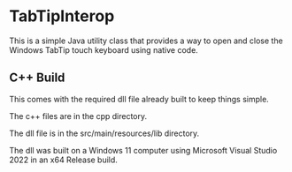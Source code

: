 # TabTipInterop

This is a simple Java utility class that provides a way to open and close the Windows TabTip touch keyboard using native code.

## C++ Build

This comes with the required dll file already built to keep things simple.

The c++ files are in the cpp directory.

The dll file is in the src/main/resources/lib directory.

The dll was built on a Windows 11 computer using Microsoft Visual Studio 2022 in an x64 Release build.